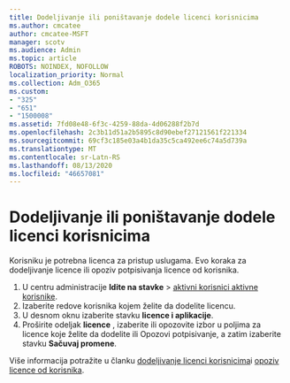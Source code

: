 ```yaml
---
title: Dodeljivanje ili poništavanje dodele licenci korisnicima
ms.author: cmcatee
author: cmcatee-MSFT
manager: scotv
ms.audience: Admin
ms.topic: article
ROBOTS: NOINDEX, NOFOLLOW
localization_priority: Normal
ms.collection: Adm_O365
ms.custom:
- "325"
- "651"
- "1500008"
ms.assetid: 7fd08e48-6f3c-4259-88da-4d06288f2b7d
ms.openlocfilehash: 2c3b11d51a2b5895c8d90ebef27121561f221334
ms.sourcegitcommit: 69cf3c185e03a4b1da35c5ca492ee6c74a5d739a
ms.translationtype: MT
ms.contentlocale: sr-Latn-RS
ms.lasthandoff: 08/13/2020
ms.locfileid: "46657081"
---
```

# <a name="assign-or-unassign-licenses-to-users"></a>Dodeljivanje ili poništavanje dodele licenci korisnicima

Korisniku je potrebna licenca za pristup uslugama. Evo koraka za dodeljivanje licence ili opoziv potpisivanja licence od korisnika.
  
1. U centru administracije **Idite na stavke** \> [aktivni korisnici aktivne korisnike](https://go.microsoft.com/fwlink/p/?linkid=834822).
2. Izaberite redove korisnika kojem želite da dodelite licencu.
3. U desnom oknu izaberite stavku **licence i aplikacije**.
4. Proširite odeljak **licence** , izaberite ili opozovite izbor u poljima za licence koje želite da dodelite ili Opozovi potpisivanje, a zatim izaberite stavku **Sačuvaj promene**.

Više informacija potražite u članku [dodeljivanje licenci korisnicima](https://docs.microsoft.com/microsoft-365/admin/manage/assign-licenses-to-users)i [opoziv licence od korisnika](https://docs.microsoft.com/microsoft-365/admin/manage/remove-licenses-from-users).